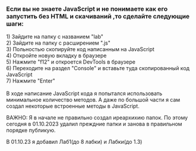 <h3> Если вы не знаете JavaScript и не понимаете как его запустить без HTML и скачиваний ,то сделайте следующие шаги: </h3>
     1) Зайдите на папку с названием "lab" <br>     
     2) Зайдите на папку с расширением ".js" <br>
     3) Польностью скопируйте код написанным на JavaScript <br>
     4) Откройте новую вкладку в браузере <br>
     5) Нажмите "f12" и откроется DevTools в браузере <br>
     6) Переходите на раздел "Console" и вставьте туда скопированный код JavaScript <br>
     7) Нажмите "Enter" <br>


<br>
В ходе написание JavaScript кода я попытался использовать минимальное количество методов. А даже по большой части я сам создал некоторые встроенные методы в JavaScript. 


<br>

ВАЖНО: Я в начале не правильно создал иреархихию папок. По этому сегодня в 01.10.2023 удалил преждние папки и занова в правильном порядке публикую. 
<br>

В 01.10.23 я добавил Лаб1(до 8 лабки)  и Лабки(до 1.3)
